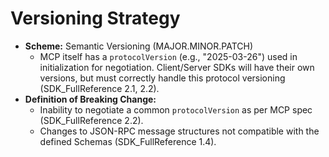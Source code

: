 # Versioning Strategy

-   **Scheme:** Semantic Versioning (MAJOR.MINOR.PATCH)
    -   MCP itself has a `protocolVersion` (e.g., "2025-03-26") used in initialization for negotiation. Client/Server SDKs will have their own versions, but must correctly handle this protocol versioning (SDK_FullReference 2.1, 2.2).
-   **Definition of Breaking Change:** 
    -   Inability to negotiate a common `protocolVersion` as per MCP spec (SDK_FullReference 2.2).
    -   Changes to JSON-RPC message structures not compatible with the defined Schemas (SDK_FullReference 1.4). 